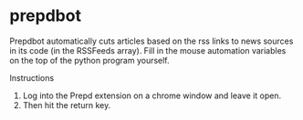 # prepdbot
Prepdbot automatically cuts articles based on the rss links to news sources in its code (in the RSSFeeds array).
Fill in the mouse automation variables on the top of the python program yourself.

Instructions
1. Log into the Prepd extension on a chrome window and leave it open.
2. Then hit the return key.
